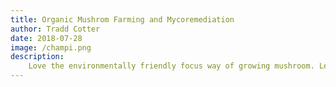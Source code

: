 ```yaml
---
title: Organic Mushrom Farming and Mycoremediation
author: Tradd Cotter
date: 2018-07-28
image: /champi.png
description:
    Love the environmentally friendly focus way of growing mushroom. Let's you see a wide variety of ways of how to row them and their use cases.
---
```

